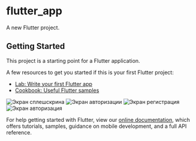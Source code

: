 # flutter_app

A new Flutter project.

## Getting Started

This project is a starting point for a Flutter application.

A few resources to get you started if this is your first Flutter project:

- [Lab: Write your first Flutter app](https://flutter.dev/docs/get-started/codelab)
- [Cookbook: Useful Flutter samples](https://flutter.dev/docs/cookbook)

![Экран сплешскрина](https://sun9-70.userapi.com/impg/Xa1NlMgeRB0QvCxYvqz1dhFYA3vWxyHVuZcVQQ/p0118yHmMUM.jpg?size=503x843&quality=96&sign=546f65eac1a200bc6d52ae4e6fc2670c&type=album)
![Экран авторизации](https://sun9-20.userapi.com/impg/vMUzPFWN4DR0BPrOFyQdgE9jDzPmgZFClfSKig/KTql2NR5SNU.jpg?size=508x859&quality=96&sign=b6d3b511af4fa4d88058a8949731bb21&type=album)
![Экран регистрация](https://sun9-50.userapi.com/impg/kgm0aNFdfgBSFDFesHXHTBJhrMCCY6RXsL8xcw/_bKv133R8CU.jpg?size=503x825&quality=96&sign=48046048746246ee4f676d71497a4574&type=album)
![Экран авторизация](https://sun9-26.userapi.com/impg/CWuAonnSUECBn2FAiT3fCTGTlDVVpodELZXE3A/BUcnLHxRv40.jpg?size=507x838&quality=96&sign=0172cdf855e2ace510903a0c184e08b5&type=album)

For help getting started with Flutter, view our
[online documentation](https://flutter.dev/docs), which offers tutorials,
samples, guidance on mobile development, and a full API reference.
